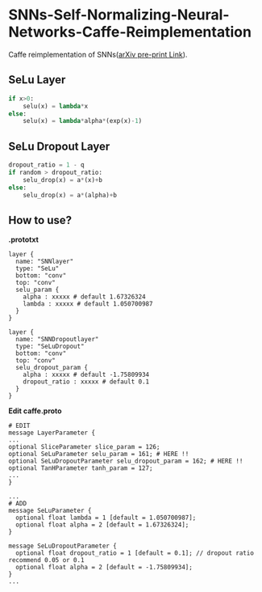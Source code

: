 # SNNs-Self-Normalizing-Neural-Networks-Caffe-Reimplementation
Caffe reimplementation of SNNs([arXiv pre-print Link](https://arxiv.org/abs/1706.02515)).

## SeLu Layer
```python
if x>0:
    selu(x) = lambda*x
else:
    selu(x) = lambda*alpha*(exp(x)-1)
```

## SeLu Dropout Layer
```python
dropout_ratio = 1 - q
if random > dropout_ratio:
    selu_drop(x) = a*(x)+b
else:
    selu_drop(x) = a*(alpha)+b
```
## How to use?
**.prototxt**
```
layer {
  name: "SNNlayer"
  type: "SeLu"
  bottom: "conv"
  top: "conv"
  selu_param {
    alpha : xxxxx # default 1.67326324
    lambda : xxxxx # default 1.050700987
  }
}

layer {
  name: "SNNDropoutlayer"
  type: "SeLuDropout"
  bottom: "conv"
  top: "conv"
  selu_dropout_param {
    alpha : xxxxx # default -1.75809934
    dropout_ratio : xxxxx # default 0.1
  }
}

```

**Edit caffe.proto**
```
# EDIT
message LayerParameter {
...
optional SliceParameter slice_param = 126;
optional SeLuParameter selu_param = 161; # HERE !!
optional SeLuDropoutParameter selu_dropout_param = 162; # HERE !!
optional TanHParameter tanh_param = 127;
...
}

...
# ADD 
message SeLuParameter {
  optional float lambda = 1 [default = 1.050700987];
  optional float alpha = 2 [default = 1.67326324];
}

message SeLuDropoutParameter {
  optional float dropout_ratio = 1 [default = 0.1]; // dropout ratio  recommend 0.05 or 0.1
  optional float alpha = 2 [default = -1.75809934];
}
...
```
